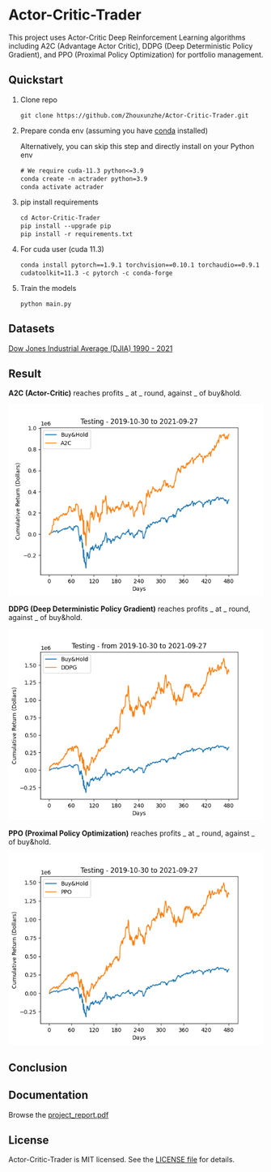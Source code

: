 # Actor-Critic-Trader

This project uses Actor-Critic Deep Reinforcement Learning algorithms including A2C (Advantage Actor Critic), DDPG (Deep Deterministic Policy Gradient), and PPO (Proximal Policy Optimization) for portfolio management.

## Quickstart

1. Clone repo

   ```
   git clone https://github.com/Zhouxunzhe/Actor-Critic-Trader.git
   ```

2. Prepare conda env (assuming you have [conda](https://docs.conda.io/projects/conda/en/latest/user-guide/install/) installed)

   Alternatively, you can skip this step and directly install on your Python env

   ```
   # We require cuda-11.3 python<=3.9
   conda create -n actrader python=3.9
   conda activate actrader
   ```

3. pip install requirements

   ```
   cd Actor-Critic-Trader
   pip install --upgrade pip
   pip install -r requirements.txt
   ```

4. For cuda user (cuda 11.3)

   ```
   conda install pytorch==1.9.1 torchvision==0.10.1 torchaudio==0.9.1 cudatoolkit=11.3 -c pytorch -c conda-forge
   ```
   
5. Train the models

   ```
   python main.py
   ```

## Datasets

[Dow Jones Industrial Average (DJIA) 1990 - 2021](https://en.wikipedia.org/wiki/Dow_Jones_Industrial_Average)

## **Result**

**A2C (Actor-Critic)** reaches profits _ at _ round, against _ of buy&hold.

<img src="./assets/a2c_result.png" style="zoom:80%;" />

**DDPG (Deep Deterministic Policy Gradient)** reaches profits _ at _ round, against _ of buy&hold.

<img src="./assets/ddpg_result.png" style="zoom:80%;" />

**PPO (Proximal Policy Optimization)** reaches profits _ at _ round, against _ of buy&hold.

<img src="./assets/ppo_result.png" style="zoom:80%;" />

## Conclusion

## Documentation

Browse the [project_report.pdf](./assets/project_report.pdf)

## License

Actor-Critic-Trader is MIT licensed. See the [LICENSE file](./LICENSE) for details.